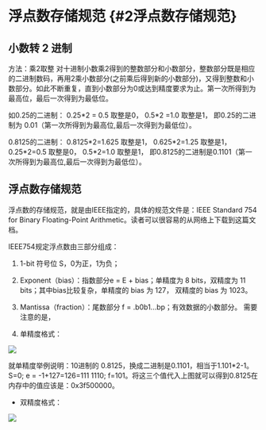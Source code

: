 # 浮点数存储规范 {#2浮点数存储规范}

## 小数转 2 进制

方法：乘2取整 对十进制小数乘2得到的整数部分和小数部分，整数部分既是相应的二进制数码，再用2乘小数部分\(之前乘后得到新的小数部分\)，又得到整数和小数部分。如此不断重复，直到小数部分为0或达到精度要求为止。第一次所得到为最高位，最后一次得到为最低位。

如0.25的二进制： 0.25\*2 = 0.5 取整是0， 0.5\*2 =1.0 取整是1， 即0.25的二进制为 0.01（第一次所得到为最高位,最后一次得到为最低位）。

0.8125的二进制： 0.8125\*2=1.625 取整是1， 0.625\*2=1.25 取整是1， 0.25\*2=0.5 取整是0， 0.5\*2=1.0 取整是1， 即0.8125的二进制是0.1101（第一次所得到为最高位,最后一次得到为最低位）。

## 浮点数存储规范

浮点数的存储规范，就是由IEEE指定的，具体的规范文件是：IEEE Standard 754 for Binary Floating-Point Arithmetic。读者可以很容易的从网络上下载到这篇文档。

IEEE754规定浮点数由三部分组成：

1. 1-bit 符号位 S，0为正，1为负；
2. Exponent（bias）：指数部分e = E + bias；单精度为 8 bits，双精度为 11 bits；其中bias比较复杂，单精度的 bias 为 127， 双精度的 bias 为 1023。
3. Mantissa（fraction）：尾数部分 f = .b0b1...bp；有效数据的小数部分。 需要注意的是，

4. 单精度格式：

![](https://nationalchip.gitbooks.io/float_to_fix/content/assets/选区_116.png)

就单精度举例说明：10进制的 0.8125，换成二进制是0.1101，相当于1.101\*2-1。S=0; e = -1+127=126=111 1110; f=101。将这三个值代入上图就可以得到0.8125在内存中的值应该是：0x3f500000。

* 双精度格式：

![](https://nationalchip.gitbooks.io/float_to_fix/content/assets/选区_117.png)


